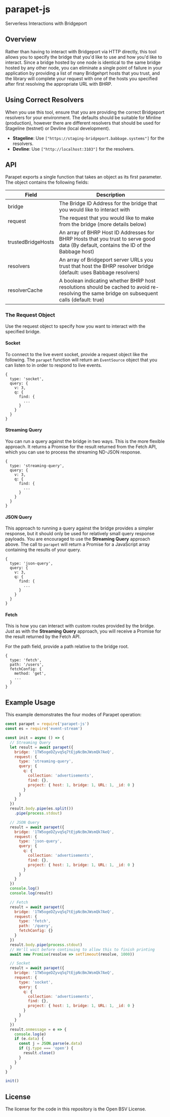 # parapet-js

Serverless Interactions with Bridgeport

## Overview

Rather than having to interact with Bridgeport via HTTP directly, this tool allows you to specify the bridge that you'd like to use and how you'd like to interact. Since a bridge hosted by one node is identical to the same bridge hosted by any other node, you can eliminate a single point of failure in your application by providing a list of many Bridgehprt hosts that you trust, and the library will complete your request with one of the hosts you specified after first resolving the appropriate URL with BHRP.

## Using Correct Resolvers

When you use this tool, ensure that you are providing the correct Bridgeport resolvers for your environment. The defaults should be suitable for Minline (production), however there are different resolvers that should be used for Stageline (testnet) or Devline (local development).

- **Stageline**: Use `["https://staging-bridgeport.babbage.systems"]` for the resolvers.
- **Devline**: Use `["http://localhost:3103"]` for the resolvers.

## API

Parapet exports a single function that takes an object as its first parameter. The object contains the following fields:

Field               | Description
--------------------|-------------------------
bridge              | The Bridge ID Address for the bridge that you would like to interact with
request             | The request that you would like to make from the bridge (more details below)
trustedBridgeHosts  | An array of BHRP Host ID Addresses for BHRP Hosts that you trust to serve good data (By default, contains the ID of the Babbage host)
resolvers           | An array of Bridgeport server URLs you trust that host the BHRP resolver bridge (default: uses Babbage resolvers)
resolverCache       | A boolean indicating whether BHRP host resolutions should be cached to avoid re-resolving the same bridge on subsequent calls (default: true)

### The Request Object

Use the request object to specify how you want to interact with the specified bridge.

#### Socket

To connect to the live event socket, provide a request object like the following. The `parapet` function will return an `EventSource` object that you can listen to in order to respond to live events.

```
{
  type: 'socket',
  query: {
    v: 3,
    q: {
      find: {
        ...
      }
    }
  }
}
```

#### Streaming Query

You can run a query against the bridge in two ways. This is the more flexible approach. It returns a Promise for the result returned from the Fetch API, which you can use to process the streaming ND-JSON response.

```
{
  type: 'streaming-query',
  query: {
    v: 3,
    q: {
      find: {
        ...
      }
    }
  }
}
```

#### JSON Query

This approach to running a query against the bridge provides a simpler response, but it should only be used for relatively small query response payloads. You are encouraged to use the **Streaming Query** approach above. The call to `parapet` will return a Promise for a JavaScript array containing the results of your query.

```
{
  type: 'json-query',
  query: {
    v: 3,
    q: {
      find: {
        ...
      }
    }
  }
}
```

#### Fetch

This is how you can interact with custom routes provided by the bridge. Just as with the **Streaming Query** approach, you will receive a Promise for the result returned by the Fetch API.

For the path field, provide a path relative to the bridge root.

```
{
  type: 'fetch',
  path: '/users',
  fetchConfig: {
    method: 'get',
    ...
  }
}
```

## Example Usage

This example demonstrates the four modes of Parapet operation:

```js
const parapet = require('parapet-js')
const es = require('event-stream')

const init = async () => {
  // Streaming Query
  let result = await parapet({
    bridge: '1TW5ogeDZyvq5q7tEjpNcBmJWsmQk7AeQ',
    request: {
      type: 'streaming-query',
      query: {
        q: {
          collection: 'advertisements',
          find: {},
          project: { host: 1, bridge: 1, URL: 1, _id: 0 }
        }
      }
    }
  })
  result.body.pipe(es.split())
    .pipe(process.stdout)

  // JSON Query
  result = await parapet({
    bridge: '1TW5ogeDZyvq5q7tEjpNcBmJWsmQk7AeQ',
    request: {
      type: 'json-query',
      query: {
        q: {
          collection: 'advertisements',
          find: {},
          project: { host: 1, bridge: 1, URL: 1, _id: 0 }
        }
      }
    }
  })
  console.log()
  console.log(result)

  // Fetch
  result = await parapet({
    bridge: '1TW5ogeDZyvq5q7tEjpNcBmJWsmQk7AeQ',
    request: {
      type: 'fetch',
      path: '/query',
      fetchConfig: {}
    }
  })
  result.body.pipe(process.stdout)
  // We'll wait before continuing to allow this to finish printing
  await new Promise(resolve => setTimeout(resolve, 1000))

  // Socket
  result = await parapet({
    bridge: '1TW5ogeDZyvq5q7tEjpNcBmJWsmQk7AeQ',
    request: {
      type: 'socket',
      query: {
        q: {
          collection: 'advertisements',
          find: {},
          project: { host: 1, bridge: 1, URL: 1, _id: 0 }
        }
      }
    }
  })
  result.onmessage = e => {
    console.log(e)
    if (e.data) {
      const j = JSON.parse(e.data)
      if (j.type === 'open') {
        result.close()
      }
    }
  }
}

init()
```

## License

The license for the code in this repository is the Open BSV License.
